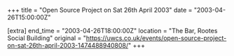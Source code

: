 +++
title = "Open Source Project on Sat 26th April 2003"
date = "2003-04-26T15:00:00Z"

[extra]
end_time = "2003-04-26T18:00:00Z"
location = "The Bar, Rootes Social Building"
original = "https://uwcs.co.uk/events/open-source-project-on-sat-26th-april-2003-1474488940808/"
+++



